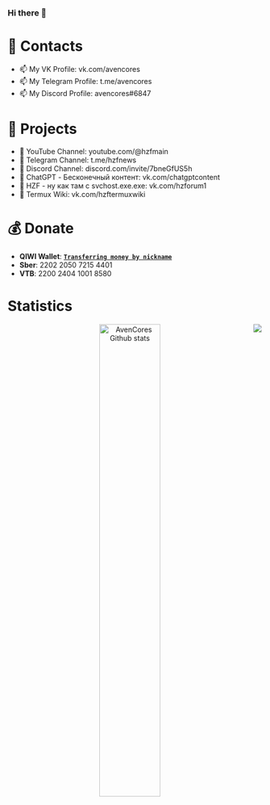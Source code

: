 ### Hi there 👋


# 👨 Contacts
- 📫 My VK Profile: vk.com/avencores
- 📫 My Telegram Profile: t.me/avencores
- 📫 My Discord Profile: avencores#6847

# 🤖 Projects
- 💸 YouTube Channel: youtube.com/@hzfmain
- 💸 Telegram Channel: t.me/hzfnews
- 💸 Discord Channel: discord.com/invite/7bneGfUS5h
- 💸 ChatGPT - Бесконечный контент: vk.com/chatgptcontent
- 💸 HZF - ну как там с svchost.exe.exe: vk.com/hzforum1
- 💸 Termux Wiki: vk.com/hzftermuxwiki

# 💰 Donate
+  **QIWI Wallet**: [**`Transferring money by nickname`**](https://qiwi.com/n/AVENCORESDONATE)
+ **Sber**: 2202 2050 7215 4401
+ **VTB**: 2200 2404 1001 8580

# Statistics
<div align="left" style="text-align:center">
    <a href="#">
        <img width="49%" src="https://github-readme-stats.vercel.app/api?username=AvenCores&show_icons=true&theme=dark&count_private=true"
            alt="AvenCores Github stats">
    </a>
<a href="https://github.com/AvenCores?tab=repositories">
  <img align="right" src="https://github-readme-stats.anuraghazra1.vercel.app/api/top-langs/?username=AvenCores&theme=dark&hide_langs_below=0&title_color=FFF" />
</a>

